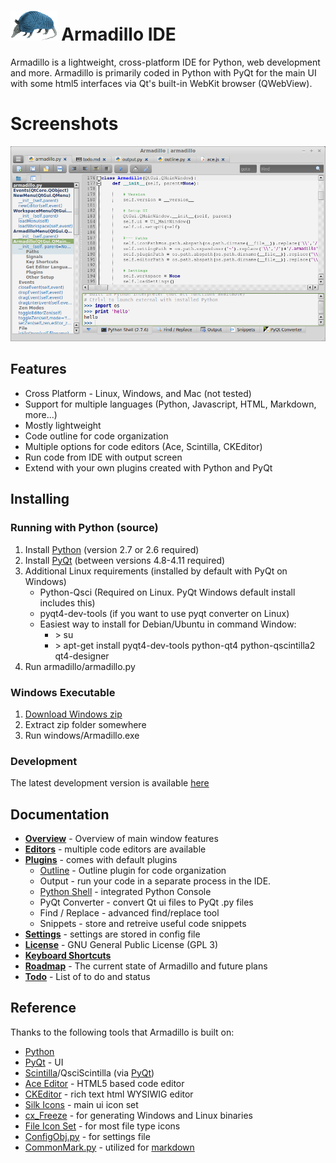 # <img src="armadillo/img/armadillo.png" height="48px;"> Armadillo IDE
Armadillo is a lightweight, cross-platform IDE for Python, web development and more. Armadillo is primarily coded in Python with PyQt for the main UI with some html5 interfaces via Qt's built-in WebKit browser (QWebView).

# Screenshots
![Alt text](extra/screenshot.png "Screenshot")

## Features
- Cross Platform - Linux, Windows, and Mac (not tested)
- Support for multiple languages (Python, Javascript, HTML, Markdown, more...)
- Mostly lightweight
- Code outline for code organization
- Multiple options for code editors (Ace, Scintilla, CKEditor)
- Run code from IDE with output screen
- Extend with your own plugins created with Python and PyQt

## Installing
### Running with Python (source)
1. Install [Python](https://www.python.org/downloads/release/python-279/) (version 2.7 or 2.6 required)
2. Install [PyQt](http://www.riverbankcomputing.com/software/pyqt/download) (between versions 4.8-4.11 required)
2. Additional Linux requirements (installed by default with PyQt on Windows)
    - Python-Qsci (Required on Linux.  PyQt Windows default install includes this)
    - pyqt4-dev-tools (if you want to use pyqt converter on Linux)
    - Easiest way to install for Debian/Ubuntu in command Window:
        - \> su
        - \> apt-get install pyqt4-dev-tools python-qt4 python-qscintilla2 qt4-designer
3. Run armadillo/armadillo.py

### Windows Executable
1. [Download Windows zip](https://github.com/convolutedlogic/armadillo/archive/windows.zip)
2. Extract zip folder somewhere
3. Run windows/Armadillo.exe

### Development
The latest development version is available [here](https://github.com/convolutedlogic/armadillo/tree/dev)

## Documentation
- **[Overview](armadillo/doc/overview.md)** - Overview of main window features
- **[Editors](armadillo/doc/editors.md)** - multiple code editors are available
- **[Plugins](armadillo/doc/plugins.md)** - comes with default plugins
    - [Outline](doc/plugins_outline.md) - Outline plugin for code organization
    - Output - run your code in a separate process in the IDE.
    - [Python Shell](doc/plugins_pyconsole.md) - integrated Python Console
    - PyQt Converter - convert Qt ui files to PyQt .py files
    - Find / Replace - advanced find/replace tool
    - Snippets - store and retreive useful code snippets
- **[Settings](armadillo/doc/settings.md)** - settings are stored in config file
- **[License](LICENSE)** - GNU General Public License (GPL 3)
- **[Keyboard Shortcuts](armadillo/doc/keyboard_shortcuts.md)**
- **[Roadmap](extra/roadmap.md)** - The current state of Armadillo and future plans
- **[Todo](extra/todo.md)** - List of to do and status

## Reference
Thanks to the following tools that Armadillo is built on:

- [Python](http://python.org) 
- [PyQt](http://www.riverbankcomputing.com/software/pyqt) - UI
- [Scintilla](http://www.scintilla.org/)/QsciScintilla (via [PyQt](http://www.riverbankcomputing.com/software/pyqt))
- [Ace Editor](http://ace.c9.io/) - HTML5 based code editor
- [CKEditor](http://ckeditor.com/) - rich text html WYSIWIG editor
- [Silk Icons](http://www.famfamfam.com/lab/icons/silk/) - main ui icon set
- [cx_Freeze](http://cx-freeze.sourceforge.net/) - for generating Windows and Linux binaries
- [File Icon Set](https://github.com/teambox/Free-file-icons) - for most file type icons
- [ConfigObj.py](http://www.voidspace.org.uk/python/configobj.html) - for settings file
- [CommonMark.py](https://github.com/rolandshoemaker/CommonMark-py) - utilized for [markdown](http://commonmark.org/)